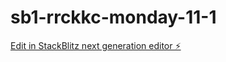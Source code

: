 # sb1-rrckkc-monday-11-1

[Edit in StackBlitz next generation editor ⚡️](https://stackblitz.com/~/github.com/CliveStruv56/sb1-rrckkc-monday-11-1)